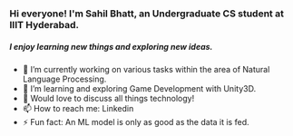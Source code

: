 ### Hi everyone! I'm Sahil Bhatt, an Undergraduate CS student at IIIT Hyderabad.  
##### I enjoy learning new things and exploring new ideas.

<!--
**bhattsahil1/bhattsahil1** is a ✨ _special_ ✨ repository because its `README.md` (this file) appears on your GitHub profile.

Here are some ideas to get you started:
-->

- 🔭 I’m currently working on various tasks within the area of Natural Language Processing.
- 🌱 I’m learning and exploring Game Development with Unity3D.  
- 💬 Would love to discuss all things technology!
- 📫 How to reach me: Linkedin
- ⚡ Fun fact: An ML model is only as good as the data it is fed.
